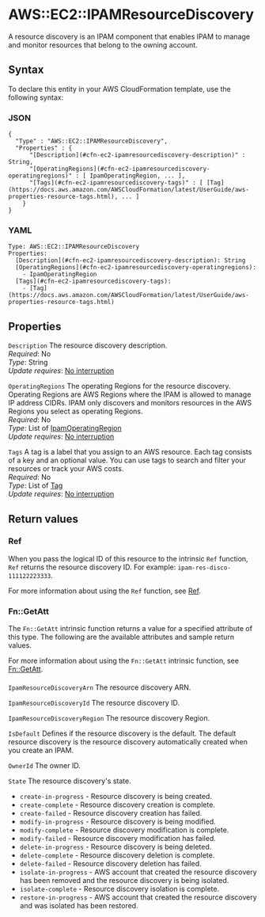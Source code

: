 # AWS::EC2::IPAMResourceDiscovery<a name="aws-resource-ec2-ipamresourcediscovery"></a>

A resource discovery is an IPAM component that enables IPAM to manage and monitor resources that belong to the owning account\.

## Syntax<a name="aws-resource-ec2-ipamresourcediscovery-syntax"></a>

To declare this entity in your AWS CloudFormation template, use the following syntax:

### JSON<a name="aws-resource-ec2-ipamresourcediscovery-syntax.json"></a>

```
{
  "Type" : "AWS::EC2::IPAMResourceDiscovery",
  "Properties" : {
      "[Description](#cfn-ec2-ipamresourcediscovery-description)" : String,
      "[OperatingRegions](#cfn-ec2-ipamresourcediscovery-operatingregions)" : [ IpamOperatingRegion, ... ],
      "[Tags](#cfn-ec2-ipamresourcediscovery-tags)" : [ [Tag](https://docs.aws.amazon.com/AWSCloudFormation/latest/UserGuide/aws-properties-resource-tags.html), ... ]
    }
}
```

### YAML<a name="aws-resource-ec2-ipamresourcediscovery-syntax.yaml"></a>

```
Type: AWS::EC2::IPAMResourceDiscovery
Properties: 
  [Description](#cfn-ec2-ipamresourcediscovery-description): String
  [OperatingRegions](#cfn-ec2-ipamresourcediscovery-operatingregions): 
    - IpamOperatingRegion
  [Tags](#cfn-ec2-ipamresourcediscovery-tags): 
    - [Tag](https://docs.aws.amazon.com/AWSCloudFormation/latest/UserGuide/aws-properties-resource-tags.html)
```

## Properties<a name="aws-resource-ec2-ipamresourcediscovery-properties"></a>

`Description`  <a name="cfn-ec2-ipamresourcediscovery-description"></a>
The resource discovery description\.  
*Required*: No  
*Type*: String  
*Update requires*: [No interruption](https://docs.aws.amazon.com/AWSCloudFormation/latest/UserGuide/using-cfn-updating-stacks-update-behaviors.html#update-no-interrupt)

`OperatingRegions`  <a name="cfn-ec2-ipamresourcediscovery-operatingregions"></a>
The operating Regions for the resource discovery\. Operating Regions are AWS Regions where the IPAM is allowed to manage IP address CIDRs\. IPAM only discovers and monitors resources in the AWS Regions you select as operating Regions\.  
*Required*: No  
*Type*: List of [IpamOperatingRegion](aws-properties-ec2-ipamresourcediscovery-ipamoperatingregion.md)  
*Update requires*: [No interruption](https://docs.aws.amazon.com/AWSCloudFormation/latest/UserGuide/using-cfn-updating-stacks-update-behaviors.html#update-no-interrupt)

`Tags`  <a name="cfn-ec2-ipamresourcediscovery-tags"></a>
A tag is a label that you assign to an AWS resource\. Each tag consists of a key and an optional value\. You can use tags to search and filter your resources or track your AWS costs\.  
*Required*: No  
*Type*: List of [Tag](https://docs.aws.amazon.com/AWSCloudFormation/latest/UserGuide/aws-properties-resource-tags.html)  
*Update requires*: [No interruption](https://docs.aws.amazon.com/AWSCloudFormation/latest/UserGuide/using-cfn-updating-stacks-update-behaviors.html#update-no-interrupt)

## Return values<a name="aws-resource-ec2-ipamresourcediscovery-return-values"></a>

### Ref<a name="aws-resource-ec2-ipamresourcediscovery-return-values-ref"></a>

When you pass the logical ID of this resource to the intrinsic `Ref` function, `Ref` returns the resource discovery ID\. For example: `ipam-res-disco-111122223333`\.

For more information about using the `Ref` function, see [Ref](https://docs.aws.amazon.com/AWSCloudFormation/latest/UserGuide/intrinsic-function-reference-ref.html)\.

### Fn::GetAtt<a name="aws-resource-ec2-ipamresourcediscovery-return-values-fn--getatt"></a>

The `Fn::GetAtt` intrinsic function returns a value for a specified attribute of this type\. The following are the available attributes and sample return values\.

For more information about using the `Fn::GetAtt` intrinsic function, see [Fn::GetAtt](https://docs.aws.amazon.com/AWSCloudFormation/latest/UserGuide/intrinsic-function-reference-getatt.html)\.

#### <a name="aws-resource-ec2-ipamresourcediscovery-return-values-fn--getatt-fn--getatt"></a>

`IpamResourceDiscoveryArn`  <a name="IpamResourceDiscoveryArn-fn::getatt"></a>
The resource discovery ARN\.

`IpamResourceDiscoveryId`  <a name="IpamResourceDiscoveryId-fn::getatt"></a>
The resource discovery ID\.

`IpamResourceDiscoveryRegion`  <a name="IpamResourceDiscoveryRegion-fn::getatt"></a>
The resource discovery Region\.

`IsDefault`  <a name="IsDefault-fn::getatt"></a>
Defines if the resource discovery is the default\. The default resource discovery is the resource discovery automatically created when you create an IPAM\.

`OwnerId`  <a name="OwnerId-fn::getatt"></a>
The owner ID\.

`State`  <a name="State-fn::getatt"></a>
The resource discovery's state\.  
+ `create-in-progress` \- Resource discovery is being created\.
+ `create-complete` \- Resource discovery creation is complete\.
+ `create-failed` \- Resource discovery creation has failed\.
+ `modify-in-progress` \- Resource discovery is being modified\.
+ `modify-complete` \- Resource discovery modification is complete\.
+ `modify-failed` \- Resource discovery modification has failed\.
+ `delete-in-progress` \- Resource discovery is being deleted\.
+ `delete-complete` \- Resource discovery deletion is complete\.
+ `delete-failed` \- Resource discovery deletion has failed\.
+ `isolate-in-progress` \- AWS account that created the resource discovery has been removed and the resource discovery is being isolated\.
+ `isolate-complete` \- Resource discovery isolation is complete\.
+ `restore-in-progress` \- AWS account that created the resource discovery and was isolated has been restored\.
